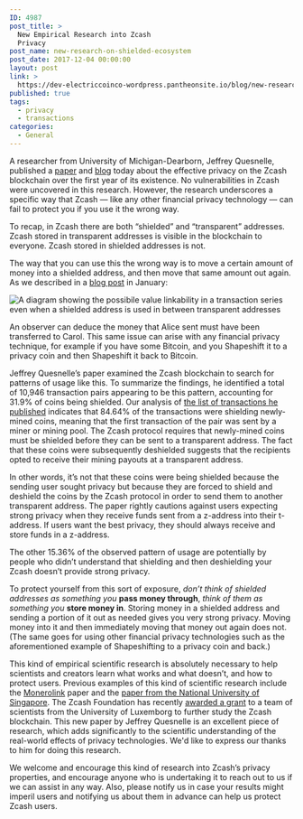 ```yaml
---
ID: 4987
post_title: >
  New Empirical Research into Zcash
  Privacy
post_name: new-research-on-shielded-ecosystem
post_date: 2017-12-04 00:00:00
layout: post
link: >
  https://dev-electriccoinco-wordpress.pantheonsite.io/blog/new-research-on-shielded-ecosystem/
published: true
tags:
  - privacy
  - transactions
categories:
  - General
---
```

<p>A researcher from University of Michigan-Dearborn, Jeffrey Quesnelle, published a <a class="reference external" href="https://arxiv.org/abs/1712.01210">paper</a> and <a class="reference external" href="http://jeffq.com/blog/on-the-linkability-of-zcash-transactions/">blog</a> today about the effective privacy on the Zcash blockchain over the first year of its existence. No vulnerabilities in Zcash were uncovered in this research. However, the research underscores a specific way that Zcash — like any other financial privacy technology — can fail to protect you if you use it the wrong way.</p>
<p>To recap, in Zcash there are both “shielded” and “transparent” addresses. Zcash stored in transparent addresses is visible in the blockchain to everyone. Zcash stored in shielded addresses is not.</p>
<p>The way that you can use this the wrong way is to move a certain amount of money into a shielded address, and then move that same amount out again. As we described in a <a class="reference external" href="/blog/transaction-linkability#linking-values">blog post</a> in January:</p>
<div class="figure align-center"><img class="center-image high-res-image" src="/wp-content/uploads/2017/12/z-linkability.png" alt="A diagram showing the possibile value linkability in a transaction series even when a shielded address is used in between transparent addresses"></div>
<p>An observer can deduce the money that Alice sent must have been transferred to Carol. This same issue can arise with any financial privacy technique, for example if you have some Bitcoin, and you Shapeshift it to a privacy coin and then Shapeshift it back to Bitcoin.</p>
<p>Jeffrey Quesnelle’s paper examined the Zcash blockchain to search for patterns of usage like this. To summarize the findings, he identified a total of 10,946 transaction pairs appearing to be this pattern, accounting for 31.9% of coins being shielded. Our analysis of <a class="reference external" href="http://jeffq.com/zcash-rtts.htm">the list of transactions he published</a> indicates that 84.64% of the transactions were shielding newly-mined coins, meaning that the first transaction of the pair was sent by a miner or mining pool. The Zcash protocol requires that newly-mined coins must be shielded before they can be sent to a transparent address. The fact that these coins were subsequently deshielded suggests that the recipients opted to receive their mining payouts at a transparent address.</p>
<p>In other words, it’s not that these coins were being shielded because the sending user sought privacy but because they are forced to shield and deshield the coins by the Zcash protocol in order to send them to another transparent address. The paper rightly cautions against users expecting strong privacy when they receive funds sent from a z-address into their t-address. If users want the best privacy, they should always receive and store funds in a z-address.</p>
<p>The other 15.36% of the observed pattern of usage are potentially by people who didn’t understand that shielding and then deshielding your Zcash doesn’t provide strong privacy.</p>
<p>To protect yourself from this sort of exposure, <em>don’t think of shielded addresses as something you</em> <strong>pass money through</strong>, <em>think of them as something you</em> <strong>store money in</strong>. Storing money in a shielded address and sending a portion of it out as needed gives you very strong privacy. Moving money into it and then immediately moving that money out again does not. (The same goes for using other financial privacy technologies such as the aforementioned example of Shapeshifting to a privacy coin and back.)</p>
<p>This kind of empirical scientific research is absolutely necessary to help scientists and creators learn what works and what doesn’t, and how to protect users. Previous examples of this kind of scientific research include the <a class="reference external" href="https://monerolink.com/">Monerolink</a> paper and the <a class="reference external" href="https://drive.google.com/file/d/0B7e8g-wJId8md3FYUGF0TlB5NjQ/view">paper from the National University of Singapore</a>. The Zcash Foundation has recently <a class="reference external" href="https://z.cash.foundation//blog/grant-awards/">awarded a grant</a> to a team of scientists from the University of Luxemborg to further study the Zcash blockchain. This new paper by Jeffrey Quesnelle is an excellent piece of research, which adds significantly to the scientific understanding of the real-world effects of privacy technologies. We'd like to express our thanks to him for doing this research.</p>
<p>We welcome and encourage this kind of research into Zcash’s privacy properties, and encourage anyone who is undertaking it to reach out to us if we can assist in any way. Also, please notify us in case your results might imperil users and notifying us about them in advance can help us protect Zcash users.</p>
